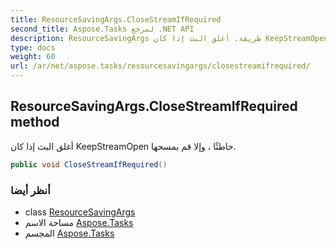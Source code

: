 ```yaml
---
title: ResourceSavingArgs.CloseStreamIfRequired
second_title: Aspose.Tasks لمرجع .NET API
description: ResourceSavingArgs طريقة. أغلق البث إذا كان KeepStreamOpen خاطئًا  وإلا قم بمسحها.
type: docs
weight: 60
url: /ar/net/aspose.tasks/resourcesavingargs/closestreamifrequired/
---
```

## ResourceSavingArgs.CloseStreamIfRequired method

أغلق البث إذا كان KeepStreamOpen خاطئًا ، وإلا قم بمسحها.

```csharp
public void CloseStreamIfRequired()
```

### أنظر أيضا

* class [ResourceSavingArgs](../)
* مساحة الاسم [Aspose.Tasks](../../resourcesavingargs/)
* المجسم [Aspose.Tasks](../../../)


